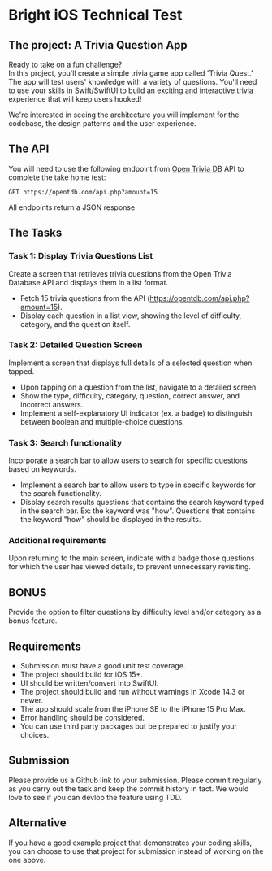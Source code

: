 # Bright iOS Technical Test

## The project: A Trivia Question App 

Ready to take on a fun challenge?  
In this project, you'll create a simple trivia game app called 'Trivia Quest.' The app will test users' knowledge with a variety of questions. 
You'll need to use your skills in Swift/SwiftUI to build an exciting and interactive trivia experience that will keep users hooked!

We're interested in seeing the architecture you will implement for the codebase, the design patterns and the user experience. 

## The API

You will need to use the following endpoint from [Open Trivia DB](https://opentdb.com/api_config.php) API to complete the take home
test:

    GET https://opentdb.com/api.php?amount=15

All endpoints return a JSON response 

## The Tasks

### Task 1: Display Trivia Questions List

Create a screen that retrieves trivia questions from the Open Trivia Database API and displays them in a list format.

- Fetch 15 trivia questions from the API (https://opentdb.com/api.php?amount=15).
- Display each question in a list view, showing the level of difficulty, category, and the question itself.

### Task 2: Detailed Question Screen

Implement a screen that displays full details of a selected question when tapped.

- Upon tapping on a question from the list, navigate to a detailed screen.
- Show the type, difficulty, category, question, correct answer, and incorrect answers.
- Implement a self-explanatory UI indicator (ex. a badge) to distinguish between boolean and multiple-choice questions.

### Task 3: Search functionality 

Incorporate a search bar to allow users to search for specific questions based on keywords.

- Implement a search bar to allow users to type in specific keywords for the search functionality.
- Display search results questions that contains the search keyword typed in the search bar.
Ex: the keyword was "how". Questions that contains the keyword "how" should be displayed in the results. 

### Additional requirements 

Upon returning to the main screen, indicate with a badge those questions for which the user has viewed details, to prevent unnecessary revisiting. 

## BONUS 

Provide the option to filter questions by difficulty level and/or category as a bonus feature. 

## Requirements

- Submission must have a good unit test coverage.
- The project should build for iOS 15+.
- UI should be written/convert into SwiftUI.
- The project should build and run without warnings in Xcode 14.3 or newer.
- The app should scale from the iPhone SE to the iPhone 15 Pro Max.
- Error handling should be considered.
- You can use third party packages but be prepared to justify your
  choices.

## Submission

Please provide us a Github link to your submission. 
Please commit regularly as you carry out the task and keep the commit history in tact. 
We would love to see if you can devlop the feature using TDD.

## Alternative

If you have a good example project that demonstrates your coding skills, 
you can choose to use that project for submission instead of working on the one above.
